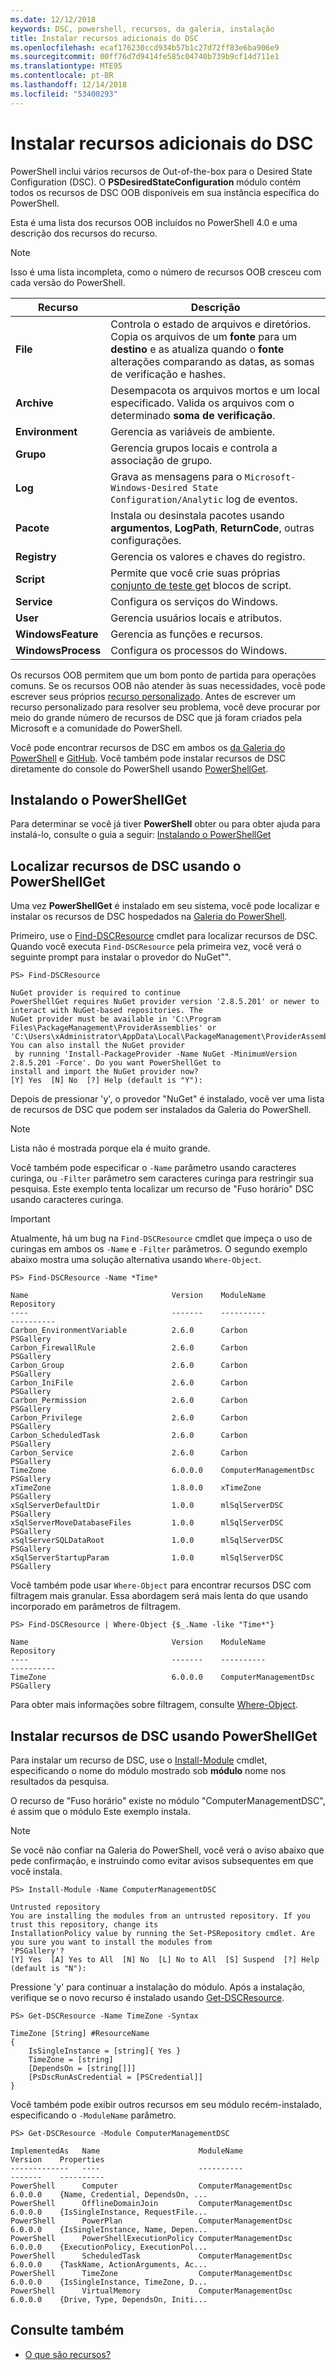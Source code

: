 ```yaml
---
ms.date: 12/12/2018
keywords: DSC, powershell, recursos, da galeria, instalação
title: Instalar recursos adicionais do DSC
ms.openlocfilehash: ecaf176230ccd934b57b1c27d72ff83e6ba906e9
ms.sourcegitcommit: 00ff76d7d9414fe585c04740b739b9cf14d711e1
ms.translationtype: MTE95
ms.contentlocale: pt-BR
ms.lasthandoff: 12/14/2018
ms.locfileid: "53400293"
---
```

# <a name="install-additional-dsc-resources"></a>Instalar recursos adicionais do DSC

PowerShell inclui vários recursos de Out-of-the-box para o Desired State Configuration (DSC). O **PSDesiredStateConfiguration** módulo contém todos os recursos de DSC OOB disponíveis em sua instância específica do PowerShell.

Esta é uma lista dos recursos OOB incluídos no PowerShell 4.0 e uma descrição dos recursos do recurso.

> [!NOTE]
> Isso é uma lista incompleta, como o número de recursos OOB cresceu com cada versão do PowerShell.

|Recurso  |Descrição  |
|---------|---------|
|**File**|Controla o estado de arquivos e diretórios. Copia os arquivos de um **fonte** para um **destino** e as atualiza quando o **fonte** alterações comparando as datas, as somas de verificação e hashes.|
|**Archive**|Desempacota os arquivos mortos e um local especificado. Valida os arquivos com o determinado **soma de verificação**.|
|**Environment**|Gerencia as variáveis de ambiente.|
|**Grupo**|Gerencia grupos locais e controla a associação de grupo.|
|**Log**|Grava as mensagens para o `Microsoft-Windows-Desired State Configuration/Analytic` log de eventos.|
|**Pacote**|Instala ou desinstala pacotes usando **argumentos**, **LogPath**, **ReturnCode**, outras configurações.|
|**Registry**|Gerencia os valores e chaves do registro.|
|**Script**|Permite que você crie suas próprias [conjunto de teste get](../resources/get-test-set.md) blocos de script.|
|**Service**|Configura os serviços do Windows.|
|**User** |Gerencia usuários locais e atributos.|
|**WindowsFeature**|Gerencia as funções e recursos.|
|**WindowsProcess**|Configura os processos do Windows.|

Os recursos OOB permitem que um bom ponto de partida para operações comuns. Se os recursos OOB não atender às suas necessidades, você pode escrever seus próprios [recurso personalizado](../resources/authoringResource.md). Antes de escrever um recurso personalizado para resolver seu problema, você deve procurar por meio do grande número de recursos de DSC que já foram criados pela Microsoft e a comunidade do PowerShell.

Você pode encontrar recursos de DSC em ambos os [da Galeria do PowerShell](https://www.powershellgallery.com/) e [GitHub](https://github.com/). Você também pode instalar recursos de DSC diretamente do console do PowerShell usando [PowerShellGet](/powershell/module/powershellget/).

## <a name="installing-powershellget"></a>Instalando o PowerShellGet

Para determinar se você já tiver **PowerShell** obter ou para obter ajuda para instalá-lo, consulte o guia a seguir: [Instalando o PowerShellGet](/powershell/gallery/installing-psget)

## <a name="finding-dsc-resources-using-powershellget"></a>Localizar recursos de DSC usando o PowerShellGet

Uma vez **PowerShellGet** é instalado em seu sistema, você pode localizar e instalar os recursos de DSC hospedados na [Galeria do PowerShell](https://www.powershellgallery.com/).

Primeiro, use o [Find-DSCResource](/powershell/module/powershellget/find-dscresource) cmdlet para localizar recursos de DSC. Quando você executa `Find-DSCResource` pela primeira vez, você verá o seguinte prompt para instalar o provedor do NuGet"".

```
PS> Find-DSCResource

NuGet provider is required to continue
PowerShellGet requires NuGet provider version '2.8.5.201' or newer to interact with NuGet-based repositories. The
NuGet provider must be available in 'C:\Program Files\PackageManagement\ProviderAssemblies' or
'C:\Users\xAdministrator\AppData\Local\PackageManagement\ProviderAssemblies'. You can also install the NuGet provider
 by running 'Install-PackageProvider -Name NuGet -MinimumVersion 2.8.5.201 -Force'. Do you want PowerShellGet to
install and import the NuGet provider now?
[Y] Yes  [N] No  [?] Help (default is "Y"):
```

Depois de pressionar 'y', o provedor "NuGet" é instalado, você ver uma lista de recursos de DSC que podem ser instalados da Galeria do PowerShell.

> [!NOTE]
> Lista não é mostrada porque ela é muito grande.

Você também pode especificar o `-Name` parâmetro usando caracteres curinga, ou `-Filter` parâmetro sem caracteres curinga para restringir sua pesquisa. Este exemplo tenta localizar um recurso de "Fuso horário" DSC usando caracteres curinga.

> [!IMPORTANT]
> Atualmente, há um bug na `Find-DSCResource` cmdlet que impeça o uso de curingas em ambos os `-Name` e `-Filter` parâmetros. O segundo exemplo abaixo mostra uma solução alternativa usando `Where-Object`.

```
PS> Find-DSCResource -Name *Time*

Name                                Version    ModuleName                          Repository
----                                -------    ----------                          ----------
Carbon_EnvironmentVariable          2.6.0      Carbon                              PSGallery
Carbon_FirewallRule                 2.6.0      Carbon                              PSGallery
Carbon_Group                        2.6.0      Carbon                              PSGallery
Carbon_IniFile                      2.6.0      Carbon                              PSGallery
Carbon_Permission                   2.6.0      Carbon                              PSGallery
Carbon_Privilege                    2.6.0      Carbon                              PSGallery
Carbon_ScheduledTask                2.6.0      Carbon                              PSGallery
Carbon_Service                      2.6.0      Carbon                              PSGallery
TimeZone                            6.0.0.0    ComputerManagementDsc               PSGallery
xTimeZone                           1.8.0.0    xTimeZone                           PSGallery
xSqlServerDefaultDir                1.0.0      mlSqlServerDSC                      PSGallery
xSqlServerMoveDatabaseFiles         1.0.0      mlSqlServerDSC                      PSGallery
xSqlServerSQLDataRoot               1.0.0      mlSqlServerDSC                      PSGallery
xSqlServerStartupParam              1.0.0      mlSqlServerDSC                      PSGallery
```

Você também pode usar `Where-Object` para encontrar recursos DSC com filtragem mais granular. Essa abordagem será mais lenta do que usando incorporado em parâmetros de filtragem.

```
PS> Find-DSCResource | Where-Object {$_.Name -like "Time*"}

Name                                Version    ModuleName                          Repository
----                                -------    ----------                          ----------
TimeZone                            6.0.0.0    ComputerManagementDsc               PSGallery
```

Para obter mais informações sobre filtragem, consulte [Where-Object](/powershell/module/microsoft.powershell.core/where-object).

## <a name="installing-dsc-resources-using-powershellget"></a>Instalar recursos de DSC usando PowerShellGet

Para instalar um recurso de DSC, use o [Install-Module](/powershell/module/PowershellGet/Install-Module) cmdlet, especificando o nome do módulo mostrado sob **módulo** nome nos resultados da pesquisa.

O recurso de "Fuso horário" existe no módulo "ComputerManagementDSC", é assim que o módulo Este exemplo instala.

> [!NOTE]
> Se você não confiar na Galeria do PowerShell, você verá o aviso abaixo que pede confirmação, e instruindo como evitar avisos subsequentes em que você instala.

```
PS> Install-Module -Name ComputerManagementDSC

Untrusted repository
You are installing the modules from an untrusted repository. If you trust this repository, change its
InstallationPolicy value by running the Set-PSRepository cmdlet. Are you sure you want to install the modules from
'PSGallery'?
[Y] Yes  [A] Yes to All  [N] No  [L] No to All  [S] Suspend  [?] Help (default is "N"):
```

Pressione 'y' para continuar a instalação do módulo. Após a instalação, verifique se o novo recurso é instalado usando [Get-DSCResource](/powershell/module/PSDesiredStateConfiguration/Get-DscResource).

```
PS> Get-DSCResource -Name TimeZone -Syntax

TimeZone [String] #ResourceName
{
    IsSingleInstance = [string]{ Yes }
    TimeZone = [string]
    [DependsOn = [string[]]]
    [PsDscRunAsCredential = [PSCredential]]
}
```

Você também pode exibir outros recursos em seu módulo recém-instalado, especificando o `-ModuleName` parâmetro.

```
PS> Get-DSCResource -Module ComputerManagementDSC

ImplementedAs   Name                      ModuleName                     Version    Properties
-------------   ----                      ----------                     -------    ----------
PowerShell      Computer                  ComputerManagementDsc          6.0.0.0    {Name, Credential, DependsOn, ...
PowerShell      OfflineDomainJoin         ComputerManagementDsc          6.0.0.0    {IsSingleInstance, RequestFile...
PowerShell      PowerPlan                 ComputerManagementDsc          6.0.0.0    {IsSingleInstance, Name, Depen...
PowerShell      PowerShellExecutionPolicy ComputerManagementDsc          6.0.0.0    {ExecutionPolicy, ExecutionPol...
PowerShell      ScheduledTask             ComputerManagementDsc          6.0.0.0    {TaskName, ActionArguments, Ac...
PowerShell      TimeZone                  ComputerManagementDsc          6.0.0.0    {IsSingleInstance, TimeZone, D...
PowerShell      VirtualMemory             ComputerManagementDsc          6.0.0.0    {Drive, Type, DependsOn, Initi...
```

## <a name="see-also"></a>Consulte também

- [O que são recursos?](../resources/resources.md)
